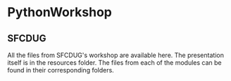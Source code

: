 # PythonWorkshop
## SFCDUG

All the files from SFCDUG's workshop are available here. The presentation itself is in the resources folder.  The files from each of the modules can be found in their corresponding folders.
